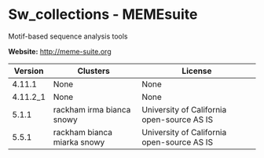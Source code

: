 # Sw_collections - MEMEsuite

Motif-based sequence analysis tools



**Website:** <http://meme-suite.org>

| Version | Clusters | License |
| ------- | -------- | ------- |
| 4.11.1 | None | None |
| 4.11.2_1 | None | None |
| 5.1.1 | rackham irma bianca snowy | University of California open-source AS IS |
| 5.5.1 | rackham bianca miarka snowy | University of California open-source AS IS |
